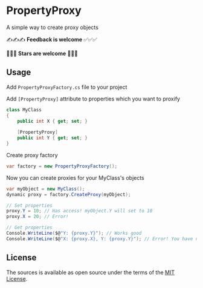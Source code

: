 # PropertyProxy
A simple way to create proxy objects

✍✍✍ **Feedback is welcome** ✅✅✅

💚💚💚 **Stars are welcome** 💚💚💚

## Usage
Add `PropertyProxyFactory.cs` file to your project

Add `[PropertyProxy]` attribute to properties which you want to proxify
```csharp
class MyClass
{
    public int X { get; set; }
    
    [PropertyProxy]
    public int Y { get; set; }
}
```

Create proxy factory
```csharp
var factory = new PropertyProxyFactory();
```

Now you can create proxies for your MyClass's objects
```csharp
var myObject = new MyClass();
dynamic proxy = factory.CreateProxy(myObject);

// Set properties
proxy.Y = 10; // Has access! myObject.Y will set to 10
proxy.X = 20; // Error!

// Get properties
Console.WriteLine($@"Y: {proxy.Y}"); // Works good
Console.WriteLine($@"X: {proxy.X}, Y: {proxy.Y}"); // Error! You have not access to property X
```

## License

The sources is available as open source under the terms of the [MIT License](http://opensource.org/licenses/MIT).
